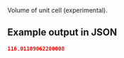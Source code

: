Volume of unit cell (experimental).





## Example output in JSON

```json
116.01109062200008
```

